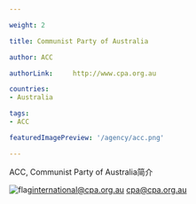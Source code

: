 ```yaml
---

weight: 2

title: Communist Party of Australia

author: ACC

authorLink: 	http://www.cpa.org.au 

countries: 
- Australia

tags: 
- ACC

featuredImagePreview: '/agency/acc.png'

---
```


ACC, Communist Party of Australia简介 

<!--more-->

![flag](/agency/acc.png)international@cpa.org.au cpa@cpa.org.au